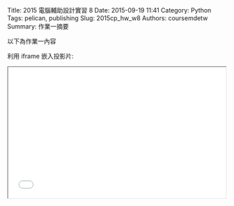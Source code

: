 Title: 2015 電腦輔助設計實習 8
Date: 2015-09-19 11:41
Category: Python
Tags: pelican, publishing
Slug: 2015cp_hw_w8
Authors: coursemdetw
Summary: 作業一摘要

以下為作業一內容

利用 iframe 嵌入投影片:

<iframe src="40323116_cp_w1_p.html" width="500" height="300"></iframe>


